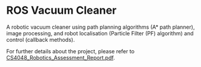 # ROS Vacuum Cleaner

A robotic vacuum cleaner using path planning algorithms (A* path planner), image processing, and robot localisation (Particle Filter (PF) algorithm) and control (callback methods).

For further details about the project, please refer to [CS4048_Robotics_Assessment_Report.pdf](https://github.com/Intenzo21/ROS_vacuum_cleaner/blob/main/CS4048_Robotics_Assessment_Report.pdf).

